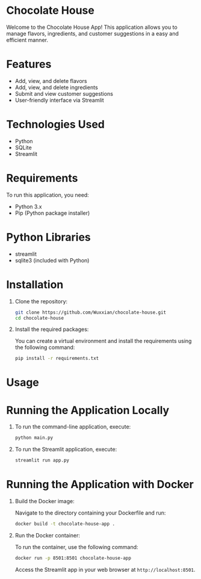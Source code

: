 
# Chocolate House 

Welcome to the Chocolate House App! This application allows you to manage flavors, ingredients, and customer suggestions in a easy and efficient manner.


# Features
- Add, view, and delete flavors
- Add, view, and delete ingredients
- Submit and view customer suggestions
- User-friendly interface via Streamlit

# Technologies Used
- Python
- SQLite
- Streamlit

# Requirements
To run this application, you need:
- Python 3.x
- Pip (Python package installer)

# Python Libraries
- streamlit
- sqlite3 (included with Python)

# Installation
1. Clone the repository:

   ```bash
   git clone https://github.com/Wuxxian/chocolate-house.git
   cd chocolate-house
   ```

2. Install the required packages:

   You can create a virtual environment and install the requirements using the following command:

   ```bash
   pip install -r requirements.txt
   ```

# Usage
# Running the Application Locally
1. To run the command-line application, execute:

   ```bash
   python main.py
   ```

2. To run the Streamlit application, execute:

   ```bash
   streamlit run app.py
   ```

# Running the Application with Docker
1. Build the Docker image:

   Navigate to the directory containing your Dockerfile and run:

   ```bash
   docker build -t chocolate-house-app .
   ```

2. Run the Docker container:

   To run the container, use the following command:

   ```bash
   docker run -p 8501:8501 chocolate-house-app
   ```

   Access the Streamlit app in your web browser at `http://localhost:8501`.

